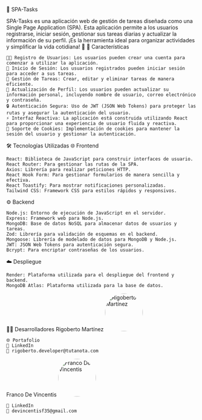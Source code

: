 📝 SPA-Tasks

SPA-Tasks es una aplicación web de gestión de tareas diseñada como una Single Page Application (SPA). Esta aplicación permite a los usuarios registrarse, iniciar sesión, gestionar sus tareas diarias y actualizar la información de su perfil. ¡Es la herramienta ideal para organizar actividades y simplificar la vida cotidiana! 🌟
🚀 Características

    🧑‍💻 Registro de Usuarios: Los usuarios pueden crear una cuenta para comenzar a utilizar la aplicación.
    🔐 Inicio de Sesión: Los usuarios registrados pueden iniciar sesión para acceder a sus tareas.
    📝 Gestión de Tareas: Crear, editar y eliminar tareas de manera eficiente.
    👤 Actualización de Perfil: Los usuarios pueden actualizar su información personal, incluyendo nombre de usuario, correo electrónico y contraseña.
    🔒 Autenticación Segura: Uso de JWT (JSON Web Tokens) para proteger las rutas y asegurar la autenticación del usuario.
    ⚡ Interfaz Reactiva: La aplicación está construida utilizando React para proporcionar una experiencia de usuario fluida y reactiva.
    🍪 Soporte de Cookies: Implementación de cookies para mantener la sesión del usuario y gestionar la autenticación.

🛠️ Tecnologías Utilizadas
🌐 Frontend

    React: Biblioteca de JavaScript para construir interfaces de usuario.
    React Router: Para gestionar las rutas de la SPA.
    Axios: Librería para realizar peticiones HTTP.
    React Hook Form: Para gestionar formularios de manera sencilla y efectiva.
    React Toastify: Para mostrar notificaciones personalizadas.
    Tailwind CSS: Framework CSS para estilos rápidos y responsivos.

⚙️ Backend

    Node.js: Entorno de ejecución de JavaScript en el servidor.
    Express: Framework web para Node.js.
    MongoDB: Base de datos NoSQL para almacenar datos de usuarios y tareas.
    Zod: Librería para validación de esquemas en el backend.
    Mongoose: Librería de modelado de datos para MongoDB y Node.js.
    JWT: JSON Web Tokens para autenticación segura.
    Bcrypt: Para encriptar contraseñas de los usuarios.

☁️ Despliegue

    Render: Plataforma utilizada para el despliegue del frontend y backend.
    MongoDB Atlas: Plataforma utilizada para la base de datos.

🧑‍💻 Desarrolladores
Rigoberto Martínez
<img src="https://res.cloudinary.com/dqh2illb5/image/upload/v1715016763/myPerfil/1710771555673_Git-Hub_unujoi.jpg" alt="Rigoberto Martínez" width="100" style="border-radius: 50%;">

    🌐 Portafolio
    💼 LinkedIn
    📧 rigoberto.developer@tutanota.com

Franco De Vincentis
<img src="https://res.cloudinary.com/dqh2illb5/image/upload/v1723593004/SPA-Tasks/Franco-perfil_wwmbmu.jpg" alt="Franco De Vincentis" width="100" style="border-radius: 50%;">

    💼 LinkedIn
    📧 devincentisf35@gmail.com